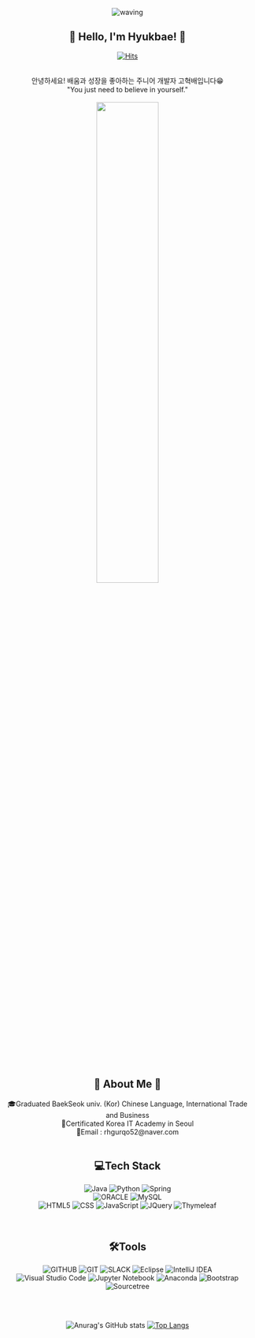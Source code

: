 <div align="center">

![waving](https://capsule-render.vercel.app/api?type=waving&height=200&animation=twinkling&text=ko_1.53kg&fontAlign=center&fontAlignY=25&fontSize=50&fontColor=00cc99&color=0:0091E0,100:0079bb)<br>
<h2>👋 Hello, I'm Hyukbae! 👋 </h2>

[![Hits](https://hits.seeyoufarm.com/api/count/incr/badge.svg?url=https%3A%2F%2Fgithub.com%2Frhgurqo52%2Fhit-counter&count_bg=%234DD6DD&title_bg=%23BEC0C2&icon=&icon_color=%23E7E7E7&title=hits&edge_flat=false)](https://hits.seeyoufarm.com)

<br>
안녕하세요! 배움과 성장을 좋아하는 주니어 개발자 고혁배입니다😁<br>
"You just need to believe in yourself." <br><br>
<img src="https://mblogthumb-phinf.pstatic.net/MjAxOTA2MDFfMjY5/MDAxNTU5MzU4ODgwNjA0.sfaOijTV7VvZsA3mhU_-cxHzbtDo5tyAJTMa4GOFNRYg.uzJRHPlVvr_bDvnBgWP0V3XqlOhCJHIBOv0D-j9e0Bkg.GIF.yellowouk2/1559140852203.GIF?type=w800" width="50%">

<br>

<h2>💫 About Me 💫</h2>
🎓Graduated BaekSeok univ. (Kor) Chinese Language, International Trade and Business<br>
🎫Certificated Korea IT Academy in Seoul<br>
📧Email : rhgurqo52@naver.com<br>

<br>

<h2>💻Tech Stack</h2>

![Java](https://img.shields.io/badge/java-%23ED8B00.svg?style=flat&logo=java&logoColor=white) 
![Python](https://img.shields.io/badge/python-3776AB.svg?style=flat&logo=python&logoColor=white) 
![Spring](https://img.shields.io/badge/spring-6DB33F.svg?style=flat&logo=spring&logoColor=white) <br>
![ORACLE](https://img.shields.io/badge/oracle-F80000.svg?style=flat&logo=oracle&logoColor=white)
![MySQL](https://img.shields.io/badge/mysql-%2300f.svg?style=flat&logo=mysql&logoColor=white) <br>
![HTML5](https://img.shields.io/badge/html5-%23E34F26.svg?style=flat&logo=html5&logoColor=white)
![CSS](https://img.shields.io/badge/css-1572B6.svg?style=flat&logo=css3&logoColor=white)
![JavaScript](https://img.shields.io/badge/javascript-%23323330.svg?style=flat&logo=javascript&logoColor=%23F7DF1E)
![JQuery](https://img.shields.io/badge/jquery-0769AD.svg?style=flat&logo=jquery&logoColor=white)
![Thymeleaf](https://img.shields.io/badge/Thymeleaf-%23005C0F.svg?style=plastic&logo=Thymeleaf&logoColor=white)

<br>

<h2>🛠Tools</h2>

![GITHUB](https://img.shields.io/badge/github-181717.svg?style=flat&logo=github&logoColor=white)
![GIT](https://img.shields.io/badge/git-F05032.svg?style=flat&logo=git&logoColor=white)
![SLACK](https://img.shields.io/badge/slack-4A154B.svg?sltyle=flat&logo=slack&logoColor=white)
![Eclipse](https://img.shields.io/badge/Eclipse-FE7A16.svg?style=flat&logo=Eclipse&logoColor=white)
![IntelliJ IDEA](https://img.shields.io/badge/IntelliJIDEA-000000.svg?style=flat&logo=intellij-idea&logoColor=white)<br>
![Visual Studio Code](https://img.shields.io/badge/Visual%20Studio%20Code-0078d7.svg?style=flat&logo=visual-studio-code&logoColor=white)
![Jupyter Notebook](https://img.shields.io/badge/jupyter-%23FA0F00.svg?style=flat&logo=jupyter&logoColor=white)
![Anaconda](https://img.shields.io/badge/Anaconda-%2344A833.svg?style=flat&logo=anaconda&logoColor=white)
![Bootstrap](https://img.shields.io/badge/bootstrap-%23563D7C.svg?style=flat&logo=bootstrap&logoColor=white)
![Sourcetree](https://img.shields.io/badge/Sourcetree-0052CC.svg?style=flat&logo=Sourcetree&logoColor=white)

<br>
<br>

![Anurag's GitHub stats](https://github-readme-stats.vercel.app/api?username=rhgurqo52&theme=prussian&show_icons=true&hide=issues)
[![Top Langs](https://github-readme-stats.vercel.app/api/top-langs/?username=rhgurqo52&layout=compact&theme=prussian&hide=ipynb&langs_count=5)](https://github.com/anuraghazra/github-readme-stats)
</div>

